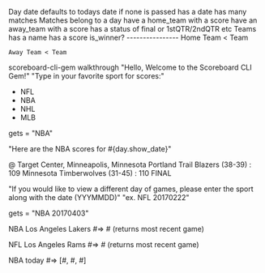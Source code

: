 
  Day
    date defaults to todays date if none is passed
    has a date
    has many matches
  Matches
    belong to a day
    have a home_team with a score
    have an away_team with a score
    has a status of final or 1stQTR/2ndQTR etc
  Teams
    has a name
    has a score
    is_winner?
    ----------------
    Home Team < Team

    Away Team < Team




scoreboard-cli-gem walkthrough
  "Hello, Welcome to the Scoreboard CLI Gem!"
  "Type in your favorite sport for scores:"
  - NFL
  - NBA
  - NHL
  - MLB

  gets = "NBA"

  "Here are the NBA scores for #{day.show_date}"

  @ Target Center, Minneapolis, Minnesota
  Portland Trail Blazers (38-39) : 109
  Minnesota Timberwolves (31-45) : 110
  FINAL


  "If you would like to view a different day of games, please enter the sport along with the date (YYYMMDD)"
  "ex. NFL 20170222"

  gets = "NBA 20170403"

  NBA Los Angeles Lakers
    #=> #<Match>
    (returns most recent game)

  NFL Los Angeles Rams
    #=> #<Match>
    (returns most recent game)

  NBA today
    #=> [#<Match>, #<Match>, #<Match>]
